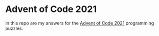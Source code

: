 # Advent of Code 2021 
In this repo are my answers for the [Advent of Code 2021][1] programming puzzles.


[1]: https://adventofcode.com/2021
